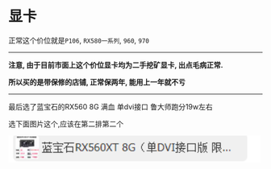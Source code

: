 # 显卡

正常这个价位就是`P106`, `RX580一系列`, `960`, `970`

---

**注意, 由于目前市面上这个价位显卡均为二手挖矿显卡, 出点毛病正常.**

**所以买的是带保修的店铺, 正常保两年, 能用上一年就不亏**

---

最后选了蓝宝石的RX560 8G 满血 单dvi接口 鲁大师跑分19w左右

选下面图片这个,应该在第二排第二个

<a href="https://m.tb.cn/h.gVg6l09mZIoeulc?tk=2VR4WDwlpLB " target="_blank">
    <img src="image.png" width = 500px/>
</a>



